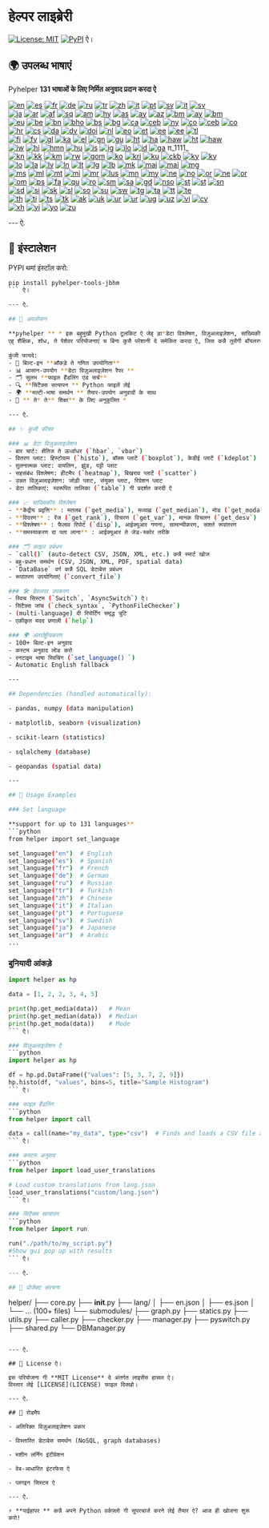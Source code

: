 # हेल्पर लाइब्रेरी

[![License: MIT](https://img.shields.io/badge/License-MIT-yellow.svg)](LICENSE) [![PyPI](https://img.shields.io/pypi/v/pyhelper-tools-jbhm?style=for-the-badge&label=PyPI&color=blue)](https://pypi.org/project/pyhelper-tools-jbhm/) ऐ।

## 🌍 उपलब्ध भाषाएं

Pyhelper **131 भाषाओं के लिए निर्मित अनुवाद प्रदान करदा ऐ** 

[![en](https://img.shields.io/badge/lang-en-red.svg)](readme/README.md) [![es](https://img.shields.io/badge/lang-es-yellow.svg)](readme/README.es.md) [![fr](https://img.shields.io/badge/lang-fr-blue.svg)](readme/README.fr.md) [![de](https://img.shields.io/badge/lang-de-green.svg)](readme/README.de.md) [![ru](https://img.shields.io/badge/lang-ru-purple.svg)](readme/README.ru.md) [![tr](https://img.shields.io/badge/lang-tr-orange.svg)](readme/README.tr.md) [![zh](https://img.shields.io/badge/lang-zh-black.svg)](readme/README.zh.md) [![it](https://img.shields.io/badge/lang-it-lightgrey.svg)](readme/README.it.md) [![pt](https://img.shields.io/badge/lang-pt-brightgreen.svg)](readme/README.pt.md) [![sv](https://img.shields.io/badge/lang-sv-blue.svg)](readme/README.sv.md) [![it](https://img.shields.io/badge/lang-it-lightgrey.svg)](readme/README.it.md) [![sv](https://img.shields.io/badge/lang-sv-blue.svg)](readme/README.sv.md)  
[![ja](https://img.shields.io/badge/lang-ja-red.svg)](readme/README.ja.md) [![ar](https://img.shields.io/badge/lang-ar-brown.svg)](readme/README.ar.md) [![af](https://img.shields.io/badge/lang-af-orange.svg)](readme/README.af.md) [![sq](https://img.shields.io/badge/lang-sq-blue.svg)](readme/README.sq.md) [![am](https://img.shields.io/badge/lang-am-green.svg)](readme/README.am.md) [![hy](https://img.shields.io/badge/lang-hy-red.svg)](readme/README.hy.md) [![as](https://img.shields.io/badge/lang-as-purple.svg)](readme/README.as.md) [![ay](https://img.shields.io/badge/lang-ay-brown.svg)](readme/README.ay.md) [![az](https://img.shields.io/badge/lang-az-lightblue.svg)](readme/README.az.md) [![bm](https://img.shields.io/badge/lang-bm-darkgreen.svg)](readme/README.bm.md) [![ay](https://img.shields.io/badge/lang-ay-brown.svg)](readme/README.ay.md) [![bm](https://img.shields.io/badge/lang-bm-darkgreen.svg)](readme/README.bm.md)  
[![eu](https://img.shields.io/badge/lang-eu-pink.svg)](readme/README.eu.md) [![be](https://img.shields.io/badge/lang-be-darkblue.svg)](readme/README.be.md) [![bn](https://img.shields.io/badge/lang-bn-teal.svg)](readme/README.bn.md) [![bho](https://img.shields.io/badge/lang-bho-orange.svg)](readme/README.bho.md) [![bs](https://img.shields.io/badge/lang-bs-purple.svg)](readme/README.bm.md) [![bg](https://img.shields.io/badge/lang-bg-green.svg)](readme/README.bg.md) [![ca](https://img.shields.io/badge/lang-ca-yellow.svg)](readme/README.ca.md) [![ceb](https://img.shields.io/badge/lang-ceb-blue.svg)](readme/README.ceb.md) [![ny](https://img.shields.io/badge/lang-ny-red.svg)](readme/README.ny.md) [![co](https://img.shields.io/badge/lang-co-green.svg)](readme/README.co.md) [![ceb](https://img.shields.io/badge/lang-ceb-blue.svg)](readme/README.ceb.md) [![co](https://img.shields.io/badge/lang-co-green.svg)](readme/README.co.md)  
[![hr](https://img.shields.io/badge/lang-hr-blue.svg)](readme/README.hr.md) [![cs](https://img.shields.io/badge/lang-cs-red.svg)](readme/README.cs.md) [![da](https://img.shields.io/badge/lang-da-purple.svg)](readme/README.da.md) [![dv](https://img.shields.io/badge/lang-dv-orange.svg)](readme/README.dv.md) [![doi](https://img.shields.io/badge/lang-doi-brown.svg)](readme/README.doi.md) [![nl](https://img.shields.io/badge/lang-nl-orange.svg)](readme/README.nl.md) [![eo](https://img.shields.io/badge/lang-eo-green.svg)](readme/README.eo.md) [![et](https://img.shields.io/badge/lang-et-blue.svg)](readme/README.et.md) [![ee](https://img.shields.io/badge/lang-ee-red.svg)](readme/README.ee.md) [![ee](https://img.shields.io/badge/lang-ee-red.svg)](readme/README.ee.md) [![tl](https://img.shields.io/badge/lang-tl-purple.svg)](readme/README.tl.md)  
[![fi](https://img.shields.io/badge/lang-fi-blue.svg)](readme/README.fi.md) [![fy](https://img.shields.io/badge/lang-fy-orange.svg)](readme/README.fy.md) [![gl](https://img.shields.io/badge/lang-gl-green.svg)](readme/README.gl.md) [![ka](https://img.shields.io/badge/lang-ka-red.svg)](readme/README.ka.md) [![el](https://img.shields.io/badge/lang-el-blue.svg)](readme/README.el.md) [![gn](https://img.shields.io/badge/lang-gn-purple.svg)](readme/README.gn.md) [![gu](https://img.shields.io/badge/lang-gu-orange.svg)](readme/README.gu.md) [![ht](https://img.shields.io/badge/lang-ht-green.svg)](readme/README.ht.md) [![ha](https://img.shields.io/badge/lang-ha-blue.svg)](readme/README.ha.md) [![haw](https://img.shields.io/badge/lang-haw-red.svg)](readme/README.haw.md) [![ht](https://img.shields.io/badge/lang-ht-green.svg)](readme/README.ht.md) [![haw](https://img.shields.io/badge/lang-haw-red.svg)](readme/README.haw.md)  
[![iw](https://img.shields.io/badge/lang-iw-purple.svg)](readme/README.iw.md) [![hi](https://img.shields.io/badge/lang-hi-orange.svg)](readme/README.hi.md) [![hmn](https://img.shields.io/badge/lang-hmn-green.svg)](readme/README.hmn.md) [![hu](https://img.shields.io/badge/lang-hu-blue.svg)](readme/README.hu.md) [![is](https://img.shields.io/badge/lang-is-red.svg)](readme/README.is.md) [![ig](https://img.shields.io/badge/lang-ig-purple.svg)](readme/README.ig.md) [![ilo](https://img.shields.io/badge/lang-ilo-orange.svg)](readme/README.ilo.md) [![id](https://img.shields.io/badge/lang-id-green.svg)](readme/README.id.md) [![ga](https://img.shields.io/badge/lang-ga-blue.svg)](readme/README.ga.md) π_1111_  
[![kn](https://img.shields.io/badge/lang-kn-purple.svg)](readme/README.kn.md) [![kk](https://img.shields.io/badge/lang-kk-orange.svg)](readme/README.kk.md) [![km](https://img.shields.io/badge/lang-km-green.svg)](readme/README.km.md) [![rw](https://img.shields.io/badge/lang-rw-blue.svg)](readme/README.rw.md) [![gom](https://img.shields.io/badge/lang-gom-red.svg)](readme/README.gom.md) [![ko](https://img.shields.io/badge/lang-ko-purple.svg)](readme/README.ko.md) [![kri](https://img.shields.io/badge/lang-kri-orange.svg)](readme/README.kri.md) [![ku](https://img.shields.io/badge/lang-ku-green.svg)](readme/README.ku.md) [![ckb](https://img.shields.io/badge/lang-ckb-blue.svg)](readme/README.ckb.md) [![ky](https://img.shields.io/badge/lang-ky-red.svg)](readme/README.ky.md) [![ky](https://img.shields.io/badge/lang-ky-red.svg)](readme/README.ky.md)  
[![lo](https://img.shields.io/badge/lang-lo-purple.svg)](readme/README.lo.md) [![la](https://img.shields.io/badge/lang-la-orange.svg)](readme/README.la.md) [![lv](https://img.shields.io/badge/lang-lv-green.svg)](readme/README.lv.md) [![ln](https://img.shields.io/badge/lang-ln-blue.svg)](readme/README.ln.md) [![lt](https://img.shields.io/badge/lang-lt-red.svg)](readme/README.lt.md) [![lg](https://img.shields.io/badge/lang-lg-purple.svg)](readme/README.lg.md) [![lb](https://img.shields.io/badge/lang-lb-orange.svg)](readme/README.lb.md) [![mk](https://img.shields.io/badge/lang-mk-green.svg)](readme/README.mk.md) [![mai](https://img.shields.io/badge/lang-mai-blue.svg)](readme/README.mai.md) [![mai](https://img.shields.io/badge/lang-mai-blue.svg)](readme/README.mai.md) [![mg](https://img.shields.io/badge/lang-mg-red.svg)](readme/README.mg.md)  
[![ms](https://img.shields.io/badge/lang-ms-purple.svg)](readme/README.ms.md) [![ml](https://img.shields.io/badge/lang-ml-orange.svg)](readme/README.ml.md) [![mt](https://img.shields.io/badge/lang-mt-green.svg)](readme/README.mt.md) [![mi](https://img.shields.io/badge/lang-mi-blue.svg)](readme/README.mi.md) [![mr](https://img.shields.io/badge/lang-mr-red.svg)](readme/README.mr.md) [![lus](https://img.shields.io/badge/lang-lus-purple.svg)](readme/README.lus.md) [![mn](https://img.shields.io/badge/lang-mn-orange.svg)](readme/README.mn.md) [![my](https://img.shields.io/badge/lang-my-green.svg)](readme/README.my.md) [![ne](https://img.shields.io/badge/lang-ne-blue.svg)](readme/README.ne.md) [![no](https://img.shields.io/badge/lang-no-red.svg)](readme/README.no.md) [![or](https://img.shields.io/badge/lang-or-purple.svg)](readme/README.or.md) [![ne](https://img.shields.io/badge/lang-ne-blue.svg)](readme/README.ne.md) [![or](https://img.shields.io/badge/lang-or-purple.svg)](readme/README.or.md)  
[![om](https://img.shields.io/badge/lang-om-orange.svg)](readme/README.om.md) [![ps](https://img.shields.io/badge/lang-ps-green.svg)](readme/README.ps.md) [![fa](https://img.shields.io/badge/lang-fa-blue.svg)](readme/README.fa.md) [![qu](https://img.shields.io/badge/lang-qu-red.svg)](readme/README.qu.md) [![ro](https://img.shields.io/badge/lang-ro-purple.svg)](readme/README.ro.md) [![sm](https://img.shields.io/badge/lang-sm-orange.svg)](readme/README.sm.md) [![sa](https://img.shields.io/badge/lang-sa-green.svg)](readme/README.sa.md) [![gd](https://img.shields.io/badge/lang-gd-blue.svg)](readme/README.gd.md) [![nso](https://img.shields.io/badge/lang-nso-red.svg)](readme/README.nso.md) [![st](https://img.shields.io/badge/lang-st-purple.svg)](readme/README.st.md) [![st](https://img.shields.io/badge/lang-st-purple.svg)](readme/README.st.md) [![sn](https://img.shields.io/badge/lang-sn-orange.svg)](readme/README.sn.md)  
[![sd](https://img.shields.io/badge/lang-sd-green.svg)](readme/README.sd.md) [![si](https://img.shields.io/badge/lang-si-blue.svg)](readme/README.si.md) [![sk](https://img.shields.io/badge/lang-sk-red.svg)](readme/README.sk.md) [![sl](https://img.shields.io/badge/lang-sl-purple.svg)](readme/README.sl.md) [![so](https://img.shields.io/badge/lang-so-orange.svg)](readme/README.so.md) [![su](https://img.shields.io/badge/lang-su-green.svg)](readme/README.su.md) [![sw](https://img.shields.io/badge/lang-sw-blue.svg)](readme/README.sw.md) [![tg](https://img.shields.io/badge/lang-tg-red.svg)](readme/README.tg.md) [![ta](https://img.shields.io/badge/lang-ta-purple.svg)](readme/README.ta.md) [![tt](https://img.shields.io/badge/lang-tt-orange.svg)](readme/README.tt.md) [![te](https://img.shields.io/badge/lang-te-green.svg)](readme/README.te.md)  
[![th](https://img.shields.io/badge/lang-th-blue.svg)](readme/README.th.md) [![ti](https://img.shields.io/badge/lang-ti-red.svg)](readme/README.ti.md) [![ts](https://img.shields.io/badge/lang-ts-purple.svg)](readme/README.ts.md) [![tk](https://img.shields.io/badge/lang-tk-orange.svg)](readme/README.tk.md) [![ak](https://img.shields.io/badge/lang-ak-green.svg)](readme/README.ak.md) [![uk](https://img.shields.io/badge/lang-uk-blue.svg)](readme/README.uk.md) [![ur](https://img.shields.io/badge/lang-ur-red.svg)](readme/README.ur.md) [![ur](https://img.shields.io/badge/lang-ur-red.svg)](readme/README.ur.md) [![ug](https://img.shields.io/badge/lang-ug-purple.svg)](readme/README.ug.md) [![uz](https://img.shields.io/badge/lang-uz-orange.svg)](readme/README.uz.md) [![vi](https://img.shields.io/badge/lang-vi-green.svg)](readme/README.vi.md) [![cy](https://img.shields.io/badge/lang-cy-blue.svg)](readme/README.cy.md)  
[![xh](https://img.shields.io/badge/lang-xh-red.svg)](readme/README.xh.md) [![yi](https://img.shields.io/badge/lang-yi-purple.svg)](readme/README.yi.md) [![yo](https://img.shields.io/badge/lang-yo-orange.svg)](readme/README.yo.md) [![zu](https://img.shields.io/badge/lang-zu-green.svg)](readme/README.zu.md)

--- ऐ.


## 🚀 इंस्टालेशन

PYPI थमां इंस्टॉल करो:

```bash
pip install pyhelper-tools-jbhm
``` ऐ।

--- ऐ.

## 📖 अवलोकन

**pyhelper ** * इक बहुमुखी Python टूलकिट ऐ जेह् ड़ा*डेटा विश्लेषण, विज़ुअलाइज़ेशन, सांख्यिकीय संचालन, ते उपयोगिता वर्कफ़्लो** गी सरल बनाने आस्तै डिजाइन कीता गेदा ऐ।  
एह् शैक्षिक, शोध, ते पेशेवर परियोजनाएं च बिना कुसै परेशानी दे समेकित करदा ऐ, जिस कन्नै तुसेंगी बॉयलरप्लेट कोड दी बजाय अंतर्दृष्टि पर ध्यान देने दी अनुमति दित्ती जंदी ऐ।

कुंजी फायदे:
- 🧮 बिल्ट-इन **आँकड़े ते गणित उपयोगिता** 
- 📊 आसान-उपयोग **डेटा विज़ुअलाइज़ेशन रैपर ** 
- 🗂 सुलभ **फाइल हैंडलिंग एंड सर्च** 
- 🔍 **सिंटैक्स सत्यापन ** Python फाइलें लेई
- 🌍 **मल्टी-भाषा समर्थन ** तैयार-उपयोग अनुवादों के साथ
- 🚀 ** ते* ते** शिक्षा** के लिए अनुकूलित *

--- ऐ.

## ✨ कुंजी फीचर

### 📊 डेटा विज़ुअलाइज़ेशन
- बार चार्ट: क्षैतिज ते ऊर्ध्वाधर (`hbar`, `vbar`)  
- वितरण प्लाट: हिस्टोग्राम (`histo`), बॉक्स प्लाटें (`boxplot`), केडीई प्लाटें (`kdeplot`)  
- तुलनात्मक प्लाट: वायलिन, झुंड, पट्टी प्लाट  
- सहसंबंध विश्लेषण: हीटमैप (`heatmap`), बिखराव प्लाटें (`scatter`)  
- उन्नत विज़ुअलाइज़ेशन: जोड़ी प्लाट, संयुक्त प्लाट, रिग्रेशन प्लाट  
- डेटा तालिकाएं: स्वरूपित तालिका (`table`) गी प्रदर्शत करदी ऐ  

### 📈 सांख्यिकीय विश्लेषण
- **केंद्रीय प्रवृत्ति** : मतलब (`get_media`), मध्याह्न (`get_median`), मोड (`get_moda`)  
- **विदरण** : रेंज (`get_rank`), विचरण (`get_var`), मानक विचलन (`get_desv`)  
- **विश्लेषण** : फैलाव रिपोर्ट (`disp`), आईक्यूआर गणना, सामान्यीकरण, सशर्त रूपांतरण  
- **समस्याकरण दा पता लाना** : आईक्यूआर ते जेड-स्कोर तरीके  

### 🗂️ फ़ाइल प्रबंधन
- `call()` (auto-detect CSV, JSON, XML, etc.) कन्नै स्मार्ट खोज  
- बहु-प्रधान समर्थन (CSV, JSON, XML, PDF, spatial data)  
- `DataBase` वर्ग कन्नै SQL डेटाबेस प्रबंधन  
- रूपांतरण उपयोगिताएं (`convert_file`)  

### 🛠️ डेवलपर उपकरण
- स्विच सिस्टम (`Switch`, `AsyncSwitch`) ऐ।  
- सिंटैक्स जांच (`check_syntax`, `PythonFileChecker`)  
- (multi-language) दी रिपोर्टिंग समृद्ध त्रुटि  
- एकीकृत मदद प्रणाली (`help`)  

### 🌍 अंतर्राष्ट्रीयकरण
- 100+ बिल्ट-इन अनुवाद  
- कस्टम अनुवाद लोड करो  
- रनटाइम भाषा स्विचिंग (`set_language() `)  
- Automatic English fallback  

---

## Dependencies (handled automatically):

- pandas, numpy (data manipulation)

- matplotlib, seaborn (visualization)

- scikit-learn (statistics)

- sqlalchemy (database)

- geopandas (spatial data)

---

## 🔧 Usage Examples

### Set language 

**support for up to 131 languages** 
```python
from helper import set_language

set_language("en")  # English
set_language("es")  # Spanish
set_language("fr")  # French
set_language("de")  # German
set_language("ru")  # Russian
set_language("tr")  # Turkish
set_language("zh")  # Chinese
set_language("it")  # Italian
set_language("pt")  # Portuguese
set_language("sv")  # Swedish
set_language("ja")  # Japanese
set_language("ar")  # Arabic
...
```


### बुनियादी आंकड़े
```python
import helper as hp

data = [1, 2, 2, 3, 4, 5]

print(hp.get_media(data))   # Mean
print(hp.get_median(data))  # Median
print(hp.get_moda(data))    # Mode
``` ऐ।

### विज़ुअलाइज़ेशन ऐ
```python
import helper as hp

df = hp.pd.DataFrame({"values": [5, 3, 7, 2, 9]})
hp.histo(df, "values", bins=5, title="Sample Histogram")
``` ऐ।

### फाइल हैंडलिंग
```python
from helper import call

data = call(name="my_data", type="csv")  # Finds and loads a CSV file automatically
``` ऐ।

### कस्टम अनुवाद
```python
from helper import load_user_translations

# Load custom translations from lang.json
load_user_translations("custom/lang.json")
``` ऐ।

### सिंटैक्स सत्यापन
```python
from helper import run

run("./path/to/my_script.py")
#Show gui pop up with results
``` ऐ।

--- ऐ.

## 📂 प्रोजेक्ट संरचना

```
helper/
├── core.py
├── __init__.py
├── lang/
│   ├── en.json
│   ├── es.json
│   └── ... (100+ files)
└── submodules/
    ├── graph.py
    ├── statics.py
    ├── utils.py
    ├── caller.py
    ├── checker.py
    ├── manager.py
    ├── pyswitch.py
    ├── shared.py
    └── DBManager.py
``` ऐ।

--- ऐ.

## 📜 License ऐ।

इस परियोजना गी **MIT License** दे अंतर्गत लाइसेंस हासल ऐ।  
विस्तार लेई [LICENSE](LICENSE) फाइल दिक्खो।

--- ऐ.

## 🔮 रोडमैप

- अतिरिक्त विज़ुअलाइज़ेशन प्रकार

- विस्तारित डेटाबेस समर्थन (NoSQL, graph databases)

- मशीन लर्निंग इंटीग्रेशन

- वेब-आधारित इंटरफेस ऐ

- प्लगइन सिस्टम ऐ

--- ऐ.

⚡ **पाईहापर ** कन्नै अपने Python वर्कफ़्लो गी सुपरचार्ज करने लेई तैयार ऐ? आज ही खोजना शुरू करो!